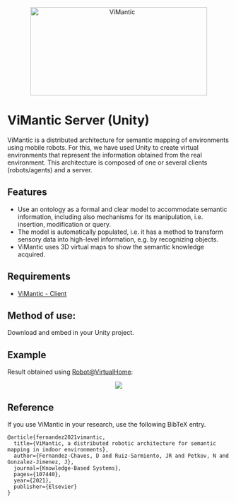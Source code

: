 <div align="center">
  <img src="https://github.com/DavidFernandezChaves/ViMantic-Unity3DNode/blob/master/Textures/Vimantic.gif?raw=true" alt="ViMantic" width="400" height="200"/>
</div>

# ViMantic Server (Unity)

ViMantic is a distributed architecture for semantic mapping of environments using mobile robots. For this, we have used Unity to create virtual environments that represent the information obtained from the real environment. This architecture is composed of one or several clients (robots/agents) and a server.

## Features
- Use an ontology as a formal and clear model to accommodate semantic information, including also mechanisms for its manipulation, i.e. insertion, modification or query.
- The model is automatically populated, i.e. it has a method to transform sensory data into high-level information, e.g. by recognizing objects.
- ViMantic uses 3D virtual maps to show the semantic knowledge acquired.

## Requirements
- [ViMantic - Client](https://github.com/DavidFernandezChaves/ViMantic-Client)

## Method of use:
Download and embed in your Unity project.

## Example
Result obtained using [Robot@VirtualHome](https://github.com/DavidFernandezChaves/RobotAtVirtualHome):
<div align="center">
  <img src="https://github.com/DavidFernandezChaves/ViMantic-Unity3DNode/blob/master/Textures/example.png?raw=true"/>
</div>

## Reference
If you use ViMantic in your research, use the following BibTeX entry.

```
@article{fernandez2021vimantic,
  title={ViMantic, a distributed robotic architecture for semantic mapping in indoor environments},
  author={Fernandez-Chaves, D and Ruiz-Sarmiento, JR and Petkov, N and Gonzalez-Jimenez, J},
  journal={Knowledge-Based Systems},
  pages={107440},
  year={2021},
  publisher={Elsevier}
}
